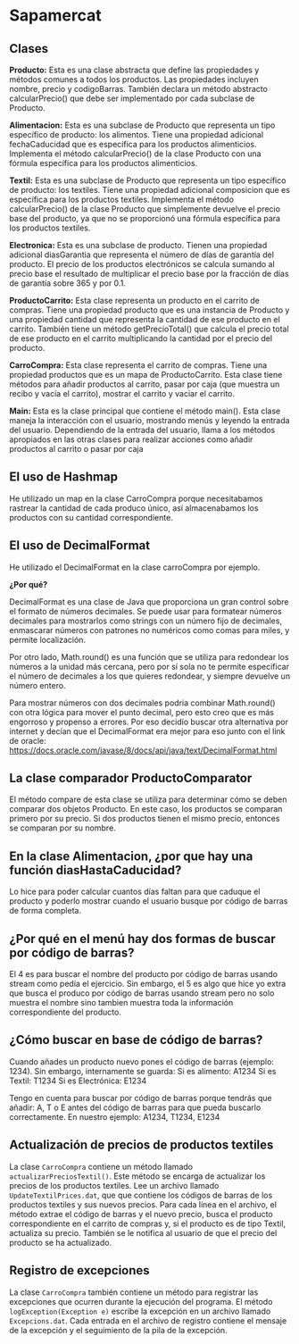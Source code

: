 # Sapamercat

## Clases

**Producto:** Esta es una clase abstracta que define las propiedades y métodos comunes a todos los productos. Las propiedades incluyen nombre, precio y codigoBarras. También declara un método abstracto calcularPrecio() que debe ser implementado por cada subclase de Producto. 

**Alimentacion:** Esta es una subclase de Producto que representa un tipo específico de producto: los alimentos. Tiene una propiedad adicional fechaCaducidad que es específica para los productos alimenticios. Implementa el método calcularPrecio() de la clase Producto con una fórmula específica para los productos alimenticios.  

**Textil:** Esta es una subclase de Producto que representa un tipo específico de producto: los textiles. Tiene una propiedad adicional composicion que es específica para los productos textiles. Implementa el método calcularPrecio() de la clase Producto que simplemente devuelve el precio base del producto, ya que no se proporcionó una fórmula específica para los productos textiles.

**Electronica:** Esta es una subclase de producto. Tienen una propiedad adicional diasGarantia que representa el número de días de garantía del producto. El precio de los productos electrónicos se calcula sumando al precio base el resultado de multiplicar el precio base por la fracción de días de garantía sobre 365 y por 0.1.

**ProductoCarrito:** Esta clase representa un producto en el carrito de compras. Tiene una propiedad producto que es una instancia de Producto y una propiedad cantidad que representa la cantidad de ese producto en el carrito. También tiene un método getPrecioTotal() que calcula el precio total de ese producto en el carrito multiplicando la cantidad por el precio del producto.

**CarroCompra:** Esta clase representa el carrito de compras. Tiene una propiedad productos que es un mapa de ProductoCarrito. Esta clase tiene métodos para añadir productos al carrito, pasar por caja (que muestra un recibo y vacía el carrito), mostrar el carrito y vaciar el carrito.  

**Main:** Esta es la clase principal que contiene el método main(). Esta clase maneja la interacción con el usuario, mostrando menús y leyendo la entrada del usuario. Dependiendo de la entrada del usuario, llama a los métodos apropiados en las otras clases para realizar acciones como añadir productos al carrito o pasar por caja


## El uso de Hashmap

He utilizado un map en la clase CarroCompra porque necesitabamos rastrear la cantidad de cada produco único, así almacenabamos los productos con su cantidad correspondiente.

## El uso de DecimalFormat

He utilizado el DecimalFormat en la clase carroCompra por ejemplo.

**¿Por qué?**


DecimalFormat es una clase de Java que proporciona un gran control sobre el formato de números decimales. Se puede usar para formatear números decimales para mostrarlos como strings con un número fijo de decimales, enmascarar números con patrones no numéricos como comas para miles, y permite localización.

Por otro lado, Math.round() es una función que se utiliza para redondear los números a la unidad más cercana, pero por sí sola no te permite especificar el número de decimales a los que quieres redondear, y siempre devuelve un número entero.

Para mostrar números con dos decimales podria combinar Math.round() con otra lógica para mover el punto decimal, pero esto creo que es más engorroso y propenso a errores. Por eso decidío buscar otra alternativa por internet y decían que el DecimalFormat era mejor para eso junto con el link de oracle: https://docs.oracle.com/javase/8/docs/api/java/text/DecimalFormat.html

## La clase comparador ProductoComparator

El método compare de esta clase se utiliza para determinar cómo se deben comparar dos objetos Producto.
En este caso, los productos se comparan primero por su precio. Si dos productos tienen el mismo precio, entonces se comparan por su nombre.

## En la clase Alimentacion, ¿por que hay una función diasHastaCaducidad?

Lo hice para poder calcular cuantos días faltan para que caduque el producto y poderlo mostrar cuando el usuario busque
por código de barras de forma completa.

## ¿Por qué en el menú hay dos formas de buscar por código de barras?

El 4 es para buscar el nombre del producto por código de barras usando stream como pedía el ejercicio.
Sin embargo, el 5 es algo que hice yo extra que busca el produco por código de barras usando stream pero no solo muestra el nombre
sino tambien muestra toda la información correspondiente del producto.

## ¿Cómo buscar en base de código de barras?

Cuando añades un producto nuevo pones el código de barras (ejemplo: 1234). Sin embargo, internamente se guarda:
Si es alimento:
A1234
Si es Textil:
T1234
Si es Electrónica:
E1234

Tengo en cuenta para buscar por código de barras porque tendrás que añadir: A, T o E antes del código de barras para que pueda buscarlo correctamente.
En nuestro ejemplo: A1234, T1234, E1234

## Actualización de precios de productos textiles

La clase `CarroCompra` contiene un método llamado `actualizarPreciosTextil()`. Este método se encarga de actualizar los precios de los productos textiles. 
Lee un archivo llamado `UpdateTextilPrices.dat`, que que contiene los códigos de barras de los productos textiles y sus nuevos precios. 
Para cada línea en el archivo, el método extrae el código de barras y el nuevo precio, busca el producto correspondiente en el carrito de compras y, 
si el producto es de tipo Textil, actualiza su precio. También se le notifica al usuario de que el precio del producto se ha actualizado.

## Registro de excepciones

La clase `CarroCompra` también contiene un método para registrar las excepciones que ocurren durante la ejecución del programa. 
El método `logException(Exception e)` escribe la excepción en un archivo llamado `Excepcions.dat`.
Cada entrada en el archivo de registro contiene el mensaje de la excepción y el seguimiento de la pila de la excepción.